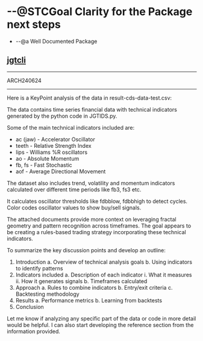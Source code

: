 



# --@STCGoal Clarity for the Package next steps

* --@a Well Documented Package 


## [jgtcli](./jgtpy/jgtcli.py)





___
ARCH240624
___

Here is a KeyPoint analysis of the data in result-cds-data-test.csv:

The data contains time series financial data with technical indicators generated by the python code in JGTIDS.py. 

Some of the main technical indicators included are:
- ac (jaw) - Accelerator Oscillator 
- teeth - Relative Strength Index
- lips - Williams %R oscillators
- ao - Absolute Momentum 
- fb, fs - Fast Stochastic 
- aof - Average Directional Movement

The dataset also includes trend, volatility and momentum indicators calculated over different time periods like fb3, fs3 etc. 

It calculates oscillator thresholds like fdbblow, fdbbhigh to detect cycles. Color codes oscillator values to show buy/sell signals.

The attached documents provide more context on leveraging fractal geometry and pattern recognition across timeframes. The goal appears to be creating a rules-based trading strategy incorporating these technical indicators.

To summarize the key discussion points and develop an outline:
1. Introduction
   a. Overview of technical analysis goals
   b. Using indicators to identify patterns
2. Indicators included
   a. Description of each indicator 
      i. What it measures 
      ii. How it generates signals
   b. Timeframes calculated
3. Approach
   a. Rules to combine indicators
   b. Entry/exit criteria
   c. Backtesting methodology
4. Results
   a. Performance metrics
   b. Learning from backtests
5. Conclusion

Let me know if analyzing any specific part of the data or code in more detail would be helpful. I can also start developing the reference section from the information provided.


